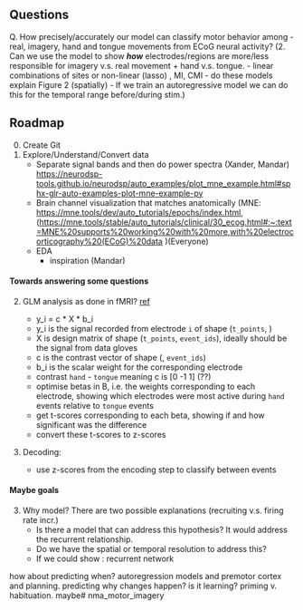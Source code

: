 ## Questions
Q. How precisely/accurately our model can classify motor behavior among - real, imagery, hand and tongue movements from ECoG neural activity?
(2. Can we use the model to show ***how*** electrodes/regions are more/less responsible for imagery v.s. real movement + hand v.s. tongue.
     - linear combinations of sites or non-linear (lasso) , MI, CMI
     - do these models explain Figure 2 (spatially)
     - If we train an autoregressive model we can do this for the temporal range before/during stim.)

## Roadmap
0. Create Git
1. Explore/Understand/Convert data
    - Separate signal bands and then do power spectra (Xander, Mandar)  https://neurodsp-tools.github.io/neurodsp/auto_examples/plot_mne_example.html#sphx-glr-auto-examples-plot-mne-example-py
    - Brain channel visualization that matches anatomically (MNE: https://mne.tools/dev/auto_tutorials/epochs/index.html, (https://mne.tools/stable/auto_tutorials/clinical/30_ecog.html#:~:text=MNE%20supports%20working%20with%20more,with%20electrocorticography%20(ECoG)%20data )(Everyone)
    - EDA 
         - inspiration (Mandar)

#### Towards answering some questions
2. GLM analysis as done in fMRI? [ref](https://nilearn-doc-dev.github.io/auto_examples/02_decoding/plot_haxby_glm_decoding.html)
    - y_i = c * X * b_i
    - y_i is the signal recorded from electrode `i` of shape (`t_points`, )
    - X is design matrix of shape (`t_points`, `event_ids`), ideally should be the signal from data gloves
    - c is the contrast vector of shape (, `event_ids`)
    - b_i is the scalar weight for the corresponding electrode
    - contrast `hand` - `tongue` meaning c is [0 -1 1] (??)
    - optimise betas in B, i.e. the weights corresponding to each electrode, showing which electrodes were most active during `hand` events relative to `tongue` events
    - get t-scores corresponding to each beta, showing if and how significant was the difference
    - convert these t-scores to z-scores

3. Decoding:
    - use z-scores from the encoding step to classify between events

#### Maybe goals
3. Why model? There are two possible explanations (recruiting v.s. firing rate incr.)
    - Is there a model that can address this hypothesis? It would address the recurrent relationship.
    - Do we have the spatial or temporal resolution to address this?
    - If we could show : recurrent network

how about predicting when? autoregression models and premotor cortex and planning.
predicting why changes happen? is it learning? priming v. habituation. maybe# nma_motor_imagery
